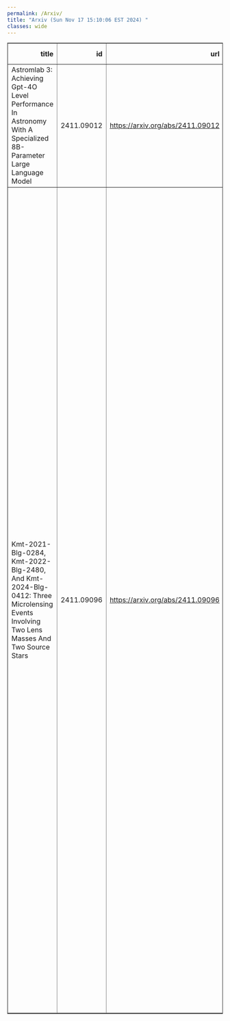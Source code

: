 ```yaml
---
permalink: /Arxiv/
title: "Arxiv (Sun Nov 17 15:10:06 EST 2024) "
classes: wide
---
```

<table border="1" class="dataframe">
  <thead>
    <tr style="text-align: right;">
      <th>title</th>
      <th>id</th>
      <th>url</th>
      <th>authors</th>
      <th>Local Authors</th>
    </tr>
  </thead>
  <tbody>
    <tr>
      <td>Astromlab 3: Achieving Gpt-4O Level Performance In Astronomy With A   Specialized 8B-Parameter Large Language Model</td>
      <td>2411.09012</td>
      <td><a href="https://arxiv.org/abs/2411.09012" target="_blank">https://arxiv.org/abs/2411.09012</a></td>
      <td>Tijmen De Haan, Yuan-Sen Ting, Tirthankar Ghosal, Tuan Dung Nguyen, Alberto Accomazzi, Azton Wells, Nesar Ramachandra, Rui Pan, Zechang Sun</td>
      <td>Yuan-Sen Ting</td>
    </tr>
    <tr>
      <td>Kmt-2021-Blg-0284, Kmt-2022-Blg-2480, And Kmt-2024-Blg-0412: Three   Microlensing Events Involving Two Lens Masses And Two Source Stars</td>
      <td>2411.09096</td>
      <td><a href="https://arxiv.org/abs/2411.09096" target="_blank">https://arxiv.org/abs/2411.09096</a></td>
      <td>Cheongho Han, Andrzej Udalski, Ian A. Bond, Chung-Uk Lee, Andrew Gould, Michael D. Albrow, Sun-Ju Chung, Kyu-Ha Hwang, Youn Kil Jung, Yoon-Hyun Ryu, Yossi Shvartzvald, In-Gu Shin, Jennifer C. Yee, Hongjing Yang, Weicheng Zang, Sang-Mok Cha, Doeon Kim, Dong-Jin Kim, Seung-Lee Kim, Dong-Joo Lee, Yongseok Lee, Byeong-Gon Park, Richard W. Pogge, Przemek Mróz, Michał K. Szymański, Jan Skowron, Radosław Poleski, Igor Soszyński, Paweł Pietrukowicz, Szymon Kozłowski, Krzysztof A. Rybicki, Patryk Iwanek, Krzysztof Ulaczyk, Marcin Wrona, Mariusz Gromadzki, Mateusz J. Mróz, Fumio Abe, Richard Barry, David P. Bennett, Aparna Bhattacharya, Hirosame Fujii, Akihiko Fukui, Ryusei Hamada, Yuki Hirao, Stela Ishitani Silva, Yoshitaka Itow, Rintaro Kirikawa, Naoki Koshimoto, Yutaka Matsubara, Shota Miyazaki, Yasushi Muraki, Greg Olmschenk, Clément Ranc, Nicholas J. Rattenbury, Yuki Satoh, Takahiro Sumi, Daisuke Suzuki, Mio Tomoyoshi, Paul J. Tristram, Aikaterini Vandorou, Hibiki Yama, Kansuke Yamashita</td>
      <td>Richard Pogge</td>
    </tr>
  </tbody>
</table>